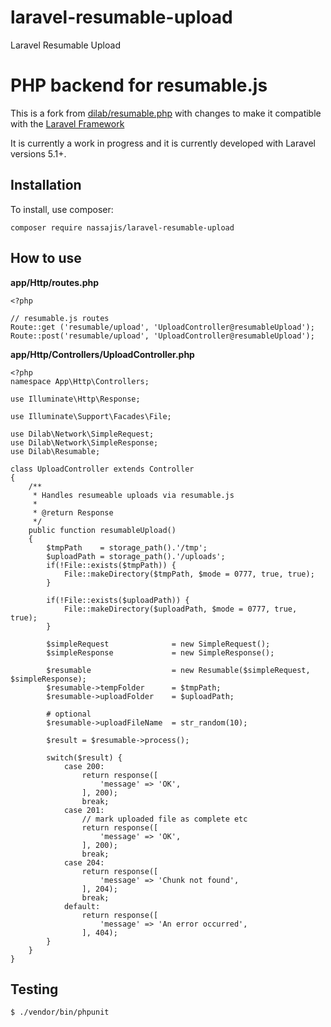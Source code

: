 # laravel-resumable-upload
Laravel Resumable Upload
# PHP backend for resumable.js

This is a fork from [dilab/resumable.php](https://github.com/dilab/resumable.php) with changes to make it compatible with the [Laravel Framework](https://github.com/laravel/laravel)

It is currently a work in progress and it is currently developed with Laravel versions 5.1+.

## Installation

To install, use composer:

``` composer require nassajis/laravel-resumable-upload ```


## How to use
**app/Http/routes.php**

```
<?php

// resumable.js routes
Route::get ('resumable/upload', 'UploadController@resumableUpload');
Route::post('resumable/upload', 'UploadController@resumableUpload');
```


**app/Http/Controllers/UploadController.php**

```
<?php
namespace App\Http\Controllers;

use Illuminate\Http\Response;

use Illuminate\Support\Facades\File;

use Dilab\Network\SimpleRequest;
use Dilab\Network\SimpleResponse;
use Dilab\Resumable;

class UploadController extends Controller
{
    /**
     * Handles resumeable uploads via resumable.js
     * 
     * @return Response
     */
    public function resumableUpload()
    {
        $tmpPath    = storage_path().'/tmp';
        $uploadPath = storage_path().'/uploads';
        if(!File::exists($tmpPath)) {
            File::makeDirectory($tmpPath, $mode = 0777, true, true);
        }

        if(!File::exists($uploadPath)) {
            File::makeDirectory($uploadPath, $mode = 0777, true, true);
        }

        $simpleRequest              = new SimpleRequest();
        $simpleResponse             = new SimpleResponse();

        $resumable                  = new Resumable($simpleRequest, $simpleResponse);
        $resumable->tempFolder      = $tmpPath;
        $resumable->uploadFolder    = $uploadPath;
		
		# optional
		$resumable->uploadFileName  = str_random(10);

        $result = $resumable->process();
        
        switch($result) {
            case 200:
                return response([
                    'message' => 'OK',
                ], 200);
                break;
            case 201:
                // mark uploaded file as complete etc
                return response([
                    'message' => 'OK',
                ], 200);
                break;
            case 204:
                return response([
                    'message' => 'Chunk not found',
                ], 204);
                break;
            default:
                return response([
                    'message' => 'An error occurred',
                ], 404);
        }
    }
}
```



## Testing
```
$ ./vendor/bin/phpunit
```


